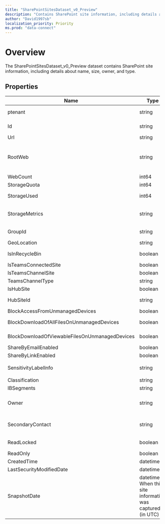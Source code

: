 ```yaml
---
title: "SharePointSitesDataset_v0_Preview"
description: "Contains SharePoint site information, including details about name, size, owner, and type."
author: "David1997sb"
localization_priority: Priority
ms.prod: "data-connect"
---
```


# Overview

The SharePointSitesDataset_v0_Preview dataset contains SharePoint site information, including details about name, size, owner, and type.   

## Properties
| Name | Type | Description | SampleData | FilterOptions | IsDateFilter | 
|--|--|--| -- | -- |--|
| ptenant | string |Id of the tenant| 72f988bf-86f1-41af-91ab-2d7cd011db47 |0|false|
| Id | string |GUID of the site|355f5fec-e502-4fa0-9218-c0e9ec019491|0|false|
| Url | string |URL for the site|https://contoso.sharepoint.com/teams/odsp|0|false|
| RootWeb | string |Root web information for the site. Format: ```STRUCT<`Id`:STRING, `Title`:STRING, `WebTemplate`:STRING, `WebTemplateId`:INTEGER, `LastItemModifiedDate`:DATETIME>```|```{\"Id\": \"12345675-db94-40aa-ab7a-6efa12345675\",\"Title\": \"ODSP Team\",\"WebTemplate\": \"Team Site\",\"WebTemplateId\": 1,\"LastItemModifiedDate\":\"2020-11-18T19:51:38Z\"}```|0|false|
| WebCount | int64 |Number of webs (subsites) in the site|1|0|false|
| StorageQuota | int64 |Total storage in bytes allowed for this site |27487790694400|0|false|
| StorageUsed | int64 |Total storage in bytes used by this site (includes main file stream, file metadata, versions and recycle bin)|1593238|0|false|
| StorageMetrics | string |Storage metrics for the site. Format: ```STRUCT<`MetadataSize`:INT64, `TotalFileCount`:INT64, `TotalFileStreamSize`:INT64, `TotalSize`:INT64>```|`{\"MetadataSize\": 55887,\"TotalFileCount\": 3,\"TotalFileStreamSize\": 35469,\"TotalSize\": 1492456}`|0|false|
| GroupId | string |Id of the group associated with this site|12345672-db94-40aa-ab7a-6efa12345672|0|false|
| GeoLocation | string |Geographic region where the data is stored|NAM|0|false|
| IsInRecycleBin | boolean |Indicates that the site has been deleted and is in the recycle bin|true|0|false|
| IsTeamsConnectedSite | boolean |Indicates that the site is connected to Teams|true|0|false|
| IsTeamsChannelSite | boolean |Indicates that the site is a channel site|true|0|false|
| TeamsChannelType | string |Type of channel, if isTeamsChannelSite is true||0|false|
| IsHubSite | boolean |Indicates that the site is associated with a hub site|true|0|false|
| HubSiteId | string |Id of the hub site for this site, if IsHubSite is true|00000000-0000-0000-0000-000000000000|0|false|
| BlockAccessFromUnmanagedDevices | boolean |Site is configured to block access from unmanaged devices|true|0|false|
| BlockDownloadOfAllFilesOnUnmanagedDevices | boolean |Site is configured to block download of all files from unmanaged devices|true|0|false|
| BlockDownloadOfViewableFilesOnUnmanagedDevices | boolean |Site is configured to block download of viewable files from unmanaged devices|true|0|false|
| ShareByEmailEnabled | boolean |Site is configured to enable share by e-mail|true|0|false|
| ShareByLinkEnabled | boolean |Site is configured to enable share by link|true|0|false|
| SensitivityLabelInfo | string |Sensitivity Label for the site. Format: ```STRUCT<`DisplayName`:STRING, `Id`:STRING>```|`{\"DisplayName\": \"Contoso Confidential\",\"Id\": \"12345673-8d20-48a3-8ea2-0f9612345673\"}`|0|false|
| Classification | string |Classification of the site|HBI|0|false|
| IBSegments | string |List of organization segments if IB mode is Explicit|Sales|0|false|
| Owner | string |Owner of the site. Format: ```STRUCT<`AadObjectId`:STRING,`Email`:STRING,`Name`:STRING>```|```{\"AadObjectId\": \"12345676-6e0e-46ab-855d-2c8912345676\",\"Email\": \"jsmith@contoso.com\",\"Name\": \"John Smith\"}```|0|false|
| SecondaryContact | string |Secondary contact for the site. Format: ```STRUCT<`AadObjectId`:STRING,`Email`:STRING,`Name`:STRING>```|```{\"AadObjectId\": \"12345674-6e0e-46ab-855d-2c8912345674\",\"Email\": \"jwilliams@contoso.com\", \"Name\": \"John Williams\"}```|0|false|
| ReadLocked | boolean |Whether the site is locked for read access. If true, no users or administrators will be able to access the site|false|0|false|
| ReadOnly | boolean |Whether the site is in read-only mode|false|0|false|
| CreatedTime | datetime |When the site was created (in UTC)|`2020-11-18T19:51:38Z`|0|false|
| LastSecurityModifiedDate | datetime |When security on the site was last changed (in UTC)|`2020-11-18T19:51:38Z`|0|false|
| SnapshotDate | datetime When this site information was captured (in UTC)|`2020-11-18T19:51:38Z`|1|true|